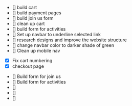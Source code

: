 - [] build cart
- [] build payment pages
- [] build join us form
- [] clean up cart
- [] build form for activities
- [] Set up navbar to underline selected link
- [] research designs and improve the website structure
- [] change navbar color to darker shade of green
- [] Clean up mobile nav
- [x] Fix cart numbering
- [x] checkout page
- [] Build form for join us
- [] Build form for activities
- [] 
- [] 
- [] 

